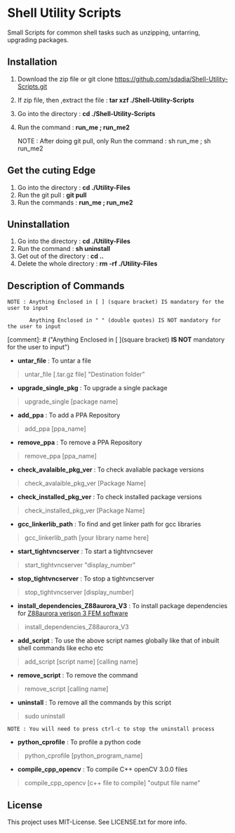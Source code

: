 # Shell Utility Scripts
Small Scripts for common shell tasks such as unzipping, untarring, upgrading packages.

## Installation
1. Download the zip file or git clone https://github.com/sdadia/Shell-Utility-Scripts.git
2. If zip file, then ,extract the file : **tar xzf ./Shell-Utility-Scripts**
3. Go into the directory : **cd ./Shell-Utility-Scripts**
4. Run the command : **run_me ; run_me2**

	NOTE : After doing git pull, only Run the command : sh run_me ; sh run_me2

## Get the cuting Edge
1. Go into the directory : **cd ./Utility-Files**
2. Run the git pull : **git pull**
3. Run the commands : **run_me ; run_me2**

## Uninstallation

1. Go into the directory : **cd ./Utility-Files**
2. Run the command : **sh uninstall**
3. Get out of the directory : **cd ..**
4. Delete the whole directory : **rm -rf ./Utility-Files**

## Description of Commands

	NOTE : Anything Enclosed in [ ] (square bracket) IS mandatory for the user to input

	       Anything Enclosed in " " (double quotes) IS NOT mandatory for the user to input

[comment]: # ("Anything Enclosed in [ ](square bracket) **IS NOT**  mandatory for the user to input")

* __untar_file__ : To untar a file
> untar_file [.tar.gz file] "Destination folder"

* __upgrade_single_pkg__ : To upgrade a single package
> upgrade_single [package name]

* __add_ppa__ : To add a PPA Repository
> add_ppa [ppa_name]

* __remove_ppa__ : To remove a PPA Repository
> remove_ppa [ppa_name]

* __check_avalaible_pkg_ver__ : To check avaliable package versions
>  check_avalaible_pkg_ver [Package Name]

* __check_installed_pkg_ver__ : To check installed package versions
> check_installed_pkg_ver [Package Name]

* __gcc_linkerlib_path__ : To find and get linker path for gcc libraries
> gcc_linkerlib_path [your library name here]

* __start_tightvncserver__ : To start a tightvncsever
> start_tightvncserver "display_number"

* __stop_tightvncserver__ : To stop a tightvncserver
> stop_tightvncserver [display_number]

* __install_dependencies_Z88aurora_V3__ : To install package dependencies for [Z88aurora verison 3 FEM software](http://en.z88.de/download-z88aurora/)
> install_dependencies_Z88aurora_V3

* __add_script__ : To use the above script names globally like that of inbuilt shell commands like echo etc
>  add_script [script name] [calling name]

* __remove_script__ : To remove the command
> remove_script [calling name]

* __uninstall__ : To remove all the commands by this script
> sudo uninstall

	NOTE : You will need to press ctrl-c to stop the uninstall process

* __python_cprofile__ : To profile a python code
> python_cprofile [python_program_name]

* __compile_cpp_opencv__ : To compile C++ openCV 3.0.0 files
> compile_cpp_opencv  [c++ file to compile]  "output file name"

## License

This project uses MIT-License. See LICENSE.txt for more info.
